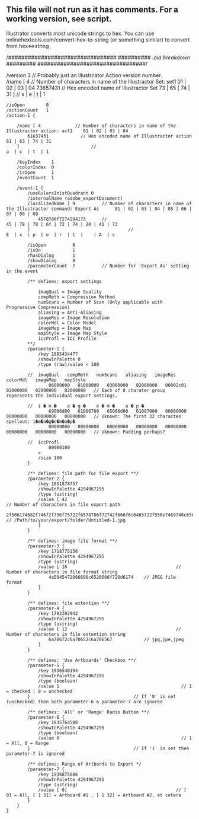 ## This file will not run as it has comments. For a working version, see script.

Illustrator converts most unicode strings to hex. You can use onlinehextools.com/convert-hex-to-string (or something similar) to convert from hex<=>string

/*#################################
########## .aia breakdown #########
#################################*/

/version 3              // Probably just an Illustrcator Action version number.         
	/name [ 4             // Number of characters in name of the Illustractor Set: set1   	  01 | 02 | 03 | 04
		73657431            // Hex encoded name of Illustractor Set                       		  73 | 65 | 74 | 31 
	]                     //                                                             		  s  | e  | t  | 1   

	/isOpen        0    
	/actionCount   1    
	/action-1 {         

		/name [ 4 		      // Number of characters in name of the Illustractor action: act1	  01 | 02 | 03 | 04
			61637431	        // Hex encoded name of Illustractor action                        	61 | 63 | 74 | 31
		]				            //																	                                a  | c  | t  | 1

		/keyIndex    1	
		/colorIndex  0	
		/isOpen      1	
		/eventCount  1	

		/event-1 {
			/useRulersIn1stQuadrant 0
			/internalName (adobe_exportDocument)	
			/localizedName [ 9 		    // Number of characters in name of the Illustractor command: Export As   	01 | 02 | 03 | 04 | 05 | 06 | 07 | 08 | 09
				4578706f7274204173	    //																			                                  45 | 78 | 70 | 6f | 72 | 74 | 20 | 41 | 73         
			]						              //																			                                  E  | x  | p  | o  | r  | t  |    | A  | s

			/isOpen          0
			/isOn            1
			/hasDialog       1
			/showDialog      0
			/parameterCount  7		    // Number for 'Export As' setting in the event

			/** defines: export settings

				imagQual = Image Quality
				compMeth = Compression Method
				numScans = Number of Scan (Only applicable with Progressive Compression)
				aliasing = Anti-Aliasing
				imageRes = Image Resolution
				colorMdl = Color Model
				imageMap = Image Map
				mapStyle = Image Map Style
				iccProfl = ICC Profile
			**/
			/parameter-1 {			
				/key 1885434477		 
				/showInPalette 0
				/type (raw)/value < 100

			//	imagQual   compMeth   numScans   aliasing   imageRes   colorMdl   imageMap   mapStyle
					06000000   01000000   03000000   02000000   00002c01   02000000   02000000   02000000   // Each of 8 charater group repersents the individual export settings.

			//	i � m �	   a � g �    e � m �    a � p �
					69006d00   61006700   65006d00   61007000   00000000   00000000   00000000   00000000   // Uknown: The first 32 charactes spellout: i�m�a�g�e�m�a�p�
					00000000   00000000   00000000   00000000   00000000   00000000   00000000   00000000   // Uknown: Padding perhaps?

			//	iccProfl	
					00000100																				
				>
				/size 100
			}

			/** defines: file path for file export **/
			/parameter-2 {
				/key 1851878757
				/showInPalette 4294967295			
				/type (ustring)
				/value [ 42 																				                                      // Number of characters in file export path
					2f506174682f746f2f796f75722f6578706f72742f666f6c6465722f556e7469746c65642d312e6a7067    // /Path/to/your/export/folder/Untitled-1.jpg
				]
			}

			/** defines: image file format **/
			/parameter-3 {
				/key 1718775156
				/showInPalette 4294967295
				/type (ustring)
				/value [ 16 							            // Number of characters in file format string
					4a5045472066696c6520666f726d6174    // JPEG file format
				]
			}

			/** defines: file extention **/
			/parameter-4 {
				/key 1702392942
				/showInPalette 4294967295
				/type (ustring)
				/value [ 12 							            // Number of characters in file extention string
					6a70672c6a70652c6a706567            // jpg,jpe,jpeg
				]
			}

			/** defines: 'Use Artboards' Checkbox **/
			/parameter-5 {
				/key 1936548194
				/showInPalette 4294967295
				/type (boolean)
				/value 1								              // 1 = checked | 0 = unchecked
			}                                       // If '0' is set (unchecked) then both parameter-6 & parameter-7 are ignored

			/** defines: 'All' or 'Range' Radio Button **/
			/parameter-6 {
				/key 1935764588
				/showInPalette 4294967295
				/type (boolean)
				/value 0								              // 1 = All, 0 = Range
			}                                       // If '1' is set then parameter-7 is ignored

			/** defines: Range of Artbords to Export */
			/parameter-7 {
				/key 1936875886
				/showInPalette 4294967295
				/type (ustring)
				/value [ 0]								            // [ 0] = All, [ 1 31] = Artboard #1 , [ 1 32] = Artboard #2, et cetera
			}
		}
	}

